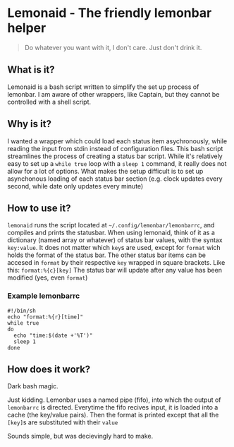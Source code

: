 # Lemonaid - The friendly lemonbar helper

> Do whatever you want with it, I don't care. Just don't drink it.

## What is it?

Lemonaid is a bash script written to simplify the set up process of lemonbar.
I am aware of other wrappers, like Captain, but they cannot be controlled with a shell script.

## Why is it?

I wanted a wrapper which could load each status item asychronously, while reading the input from stdin instead of configuration files.
This bash script streamlines the process of creating a status bar script.
While it's relatively easy to set up a `while true` loop with a `sleep 1` command, it really does not allow for a lot of options.
What makes the setup difficult is to set up asynchonous loading of each status bar section (e.g. clock updates every second, while date only updates every minute)

## How to use it?

`lemonaid` runs the script located at `~/.config/lemonbar/lemonbarrc`, and compiles and prints the statusbar.
When using lemonaid, think of it as a dictionary (named array or whatever) of status bar values, with the syntax `key:value`.
It does not matter which `key`s are used, except for `format` wich holds the format of the status bar.
The other status bar items can be accesed in `format` by their respective `key` wrapped in square brackets.
Like this: `format:%{c}[key]`
The status bar will update after any value has been modified (yes, even `format`)

### Example lemonbarrc

```shell
#!/bin/sh
echo "format:%{r}[time]"
while true
do
  echo "time:$(date +'%T')"
  sleep 1
done
```

## How does it work?

Dark bash magic.

Just kidding.
Lemonbar uses a named pipe (fifo), into which the output of `lemonbarrc` is directed.
Everytime the fifo recives input, it is loaded into a cache (the key/value pairs).
Then the format is printed except that all the `[key]`s are substituted with their `value`

Sounds simple, but was decievingly hard to make.
